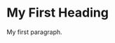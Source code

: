 <!DOCTYPE html>
<html>
<head>
</head>
<body>

<h1>My First Heading</h1>
<p>My first paragraph.</p>

</body>
</html>
